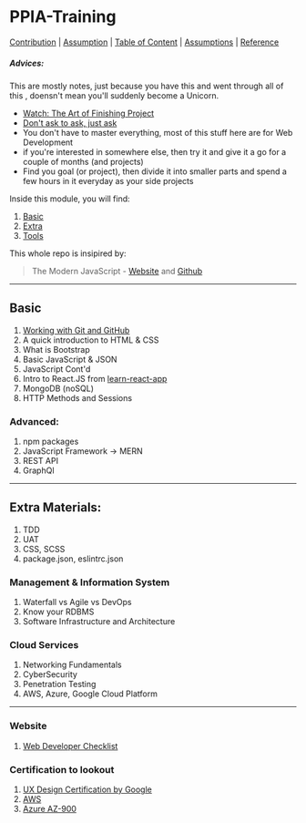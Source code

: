# PPIA-Training

[Contribution](HUMANS.txt) | [Assumption]() | [Table of Content]() | [Assumptions]() | [Reference]()

##### Advices:

This are mostly notes, just because you have this and went through all of this , doensn't mean you'll suddenly become a Unicorn.

- [Watch: The Art of Finishing Project](https://www.youtube.com/watch?v=mmqok1dJrVs)
- [Don't ask to ask, just ask](https://dontasktoask.com/)
- You don't have to master everything, most of this stuff here are for Web Development
- if you're interested in somewhere else, then try it and give it a go for a couple of months (and projects)
- Find you goal (or project), then divide it into smaller parts and spend a few hours in it everyday as your side projects

Inside this module, you will find:

1. [Basic]()
2. [Extra]()
3. [Tools]()

This whole repo is insipired by:

> The Modern JavaScript - [Website](https://javascript.info/) and [Github](https://github.com/javascript-tutorial/en.javascript.info/tree/master)

---

## Basic

1. [Working with Git and GitHub](./1-git-github/README.md)
2. A quick introduction to HTML & CSS
3. What is Bootstrap
4. Basic JavaScript & JSON
5. JavaScript Cont'd
6. Intro to React.JS from [learn-react-app](test)
7. MongoDB (noSQL)
8. HTTP Methods and Sessions

### Advanced:

1. npm packages
2. JavaScript Framework -> MERN
3. REST API
4. GraphQl

---

## Extra Materials:

1. TDD
2. UAT
3. CSS, SCSS
4. package.json, eslintrc.json

### Management & Information System

1. Waterfall vs Agile vs DevOps
2. Know your RDBMS
3. Software Infrastructure and Architecture

### Cloud Services

1. Networking Fundamentals
2. CyberSecurity
3. Penetration Testing
4. AWS, Azure, Google Cloud Platform

---

### Website

1. [Web Developer Checklist](https://www.toptal.com/developers/webdevchecklist)

### Certification to lookout

1. [UX Design Certification by Google]()
2. [AWS]()
3. [Azure AZ-900]()
